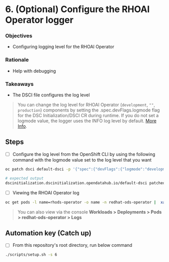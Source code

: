 # 6. (Optional) Configure the RHOAI Operator logger

### Objectives

- Configuring logging level for the RHOAI Operator

### Rationale

- Help with debugging

### Takeaways

- The DSCI file configures the log level

> You can change the log level for RHOAI Operator (`development`, `""`, `production`) components by setting the .spec.devFlags.logmode flag for the DSC Initialization/DSCI CR during runtime. If you do not set a logmode value, the logger uses the INFO log level by default. [More Info](https://docs.redhat.com/en/documentation/red_hat_openshift_ai_self-managed/2.10/html/Install_and_unInstall_openshift_ai_self-managed/Install-and-deploying-openshift-ai_install#Configure-the-operator-logger_operator-log).

## Steps

- [ ] Configure the log level from the OpenShift CLI by using the following command with the logmode value set to the log level that you want

```sh
oc patch dsci default-dsci -p '{"spec":{"devFlags":{"logmode":"development"}}}' --type=merge
```

```sh
# expected output
dscinitialization.dscinitialization.opendatahub.io/default-dsci patched
```

- [ ] Viewing the RHOAI Operator log

```sh
oc get pods -l name=rhods-operator -o name -n redhat-ods-operator |  xargs -I {} oc logs -f {} -n redhat-ods-operator
```

> You can also view via the console
> **Workloads > Deployments > Pods > redhat-ods-operator > Logs**

## Automation key (Catch up)

- [ ] From this repository's root directory, run below command

```sh
./scripts/setup.sh -s 6
```
